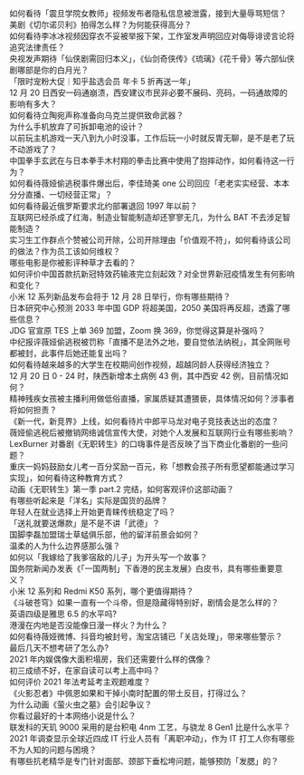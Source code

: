 如何看待「震旦学院女教师」视频发布者隐私信息被泄露，接到大量辱骂短信？  
美剧《切尔诺贝利》拍得怎么样？为何能获得高分？  
如何看待李冰冰视频因穿衣不妥被举报下架，工作室发声明回应对侮辱诽谤言论将追究法律责任？  
央视发声期待「仙侠剧需回归本义」，《仙剑奇侠传》《琉璃》《花千骨》等六部仙侠剧哪部是你的白月光？  
「限时宠粉大促｜知乎盐选会员 年卡 5 折再送一年」  
12 月 20 日西安一码通崩溃，西安建议市民非必要不展码、亮码，一码通故障的影响有多大？  
如何看待立陶宛声称准备向乌克兰提供致命武器？  
为什么手机放弃了可拆卸电池的设计？  
以前玩主机游戏一天八到九小时没事，工作后玩一小时就反胃无聊，是不是老了玩不动游戏了？  
中国拳手玄武在与日本拳手木村翔的拳击比赛中使用了抱摔动作，如何看待这一行为？  
如何看待薇娅偷逃税事件爆出后，李佳琦美 one 公司回应「老老实实经营、本本分分直播、一切经营正常」？  
如何看待最近俄罗斯要求北约部署退回 1997 年以前？  
互联网已经杀成了红海，制造业智能制造却还寥寥无几，为什么 BAT 不去涉足智能制造？  
实习生工作群点个赞被公司开除，公司开除理由「价值观不符」，如何看待该公司的做法？作为员工该如何维权？  
哪些电影是你被影评种草才去看的？  
如何评价中国首款抗新冠特效药输液完立刻起效？对全世界新冠疫情发生有何影响和变化？  
小米 12 系列新品发布会将于 12 月 28 日举行，你有哪些期待？  
日本研究中心预测 2033 年中国 GDP 将超美国，2050 美国将再反超，透露了哪些信息？  
JDG 官宣原 TES 上单 369 加盟，Zoom 换 369，你觉得这算是补强吗？  
中纪报评薇娅偷逃税被罚称「直播不是法外之地，要自觉依法纳税」，其全网账号都被封，此事件后她还能复出吗？  
如何看待越来越多的大学生在校期间创作视频，超越同龄人获得经济独立？  
12 月 20 日 0 - 24 时，陕西新增本土病例 43 例，其中西安 42 例，目前情况如何？  
精神残疾女孩被主播利用做低俗直播，家属质疑其遭猥亵，具体情况如何？涉事者将如何担责？  
《新一代，新竞界》上线，如何看待片中郎平马龙对电子竞技表达出的态度？  
薇娅偷逃税后被撤销网络诚信宣传大使，对她个人发展和互联网行业有哪些影响？  
LexBurner 对番剧《无职转生》的口嗨事件是否反映了当下商业化番剧的一些问题？  
重庆一妈妈鼓励女儿考一百分奖励一百元，称「想教会孩子所有愿望都能通过学习实现」，如何看待这种教育方式？  
动画《无职转生》第一季 part.2 完结，如何客观评价这部动画？  
有哪些听起来是「洋名」实际是国货的品牌？  
年轻人在就业选择上开始更青睐传统稳定了吗？  
「送礼就要送爆款」是不是不讲「武德」？  
国脚李磊加盟瑞士草蜢俱乐部，他的留洋前景会如何？  
温柔的人为什么边界感那么强？  
如何以「我嫁给了我爹宿敌的儿子」为开头写一个故事？  
国务院新闻办发表《「一国两制」下香港的民主发展》白皮书，具有哪些重要意义？  
小米 12 系列和 Redmi K50 系列，哪个更值得期待？  
《斗破苍穹》如果一直有一个斗帝，但是隐藏得特别好，剧情会是怎么样的？  
英语四级是雅思 6.5 的水平吗?  
港漫在内地是否没能像日漫一样火？为什么？  
如何看待薇娅微博、抖音均被封号，淘宝店铺已「关店处理」，带来哪些警示？  
最后几天不想考研了怎么办?  
2021 年内娱偶像大面积塌房，我们还需要什么样的偶像？  
初三成绩不好，在家自读可以考上高中吗？  
如何评价 2021 年法考延考主观题难度？  
《火影忍者》中佩恩如果和干掉小南时配置的带土反目，打得过么？  
为什么动画《萤火虫之墓》会引起争议？  
你看过最好的十本网络小说是什么？  
联发科的天玑 9000 采用的是台积电 4nm 工艺，与骁龙 8 Gen1 比是什么水平？  
2021 年调查显示全球近四成 IT 行业人员有「离职冲动」，作为 IT 打工人你有哪些不为人知的问题与困境？  
有哪些抗老精华是专门针对面部、颈部下垂松垮问题，能够预防「发腮」的？  
